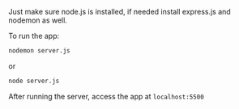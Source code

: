 Just make sure node.js is installed, if needed install express.js and nodemon as well.

To run the app:
```bash
nodemon server.js
```
or
```bash
node server.js
```
After running the server, access the app at `localhost:5500`

